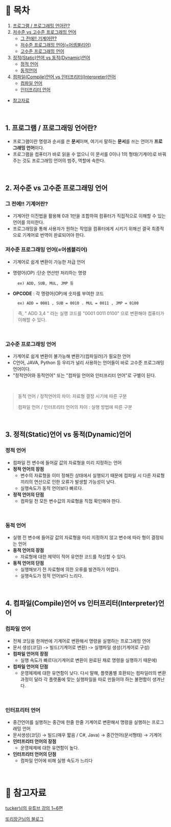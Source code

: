 # **:pushpin: 목차**
1. [프로그램 / 프로그래밍 언어란?](https://github.com/kimcno3/TIL/blob/main/language/languagebasic.md#1-%ED%94%84%EB%A1%9C%EA%B7%B8%EB%9E%A8--%ED%94%84%EB%A1%9C%EA%B7%B8%EB%9E%98%EB%B0%8D-%EC%96%B8%EC%96%B4%EB%9E%80)
2. [저수준 vs 고수준 프로그래밍 언어](https://github.com/kimcno3/TIL/blob/main/language/languagebasic.md#2-%EC%A0%80%EC%88%98%EC%A4%80-vs-%EA%B3%A0%EC%88%98%EC%A4%80-%ED%94%84%EB%A1%9C%EA%B7%B8%EB%9E%98%EB%B0%8D-%EC%96%B8%EC%96%B4)
    - [그 전에!! 기계어란?](https://github.com/kimcno3/TIL/blob/main/language/languagebasic.md#%EA%B7%B8-%EC%A0%84%EC%97%90-%EA%B8%B0%EA%B3%84%EC%96%B4%EB%9E%80)
    - [저수준 프로그래밍 언어(=어셈블리어)](https://github.com/kimcno3/TIL/blob/main/language/languagebasic.md#%EC%A0%80%EC%88%98%EC%A4%80-%ED%94%84%EB%A1%9C%EA%B7%B8%EB%9E%98%EB%B0%8D-%EC%96%B8%EC%96%B4%EC%96%B4%EC%85%88%EB%B8%94%EB%A6%AC%EC%96%B4)
    - [고수준 프로그래밍 언어](https://github.com/kimcno3/TIL/blob/main/language/languagebasic.md#%EA%B3%A0%EC%88%98%EC%A4%80-%ED%94%84%EB%A1%9C%EA%B7%B8%EB%9E%98%EB%B0%8D-%EC%96%B8%EC%96%B4)
3. [정적(Static)언어 vs 동적(Dynamic)언어](https://github.com/kimcno3/TIL/blob/main/language/languagebasic.md#3-%EC%A0%95%EC%A0%81static%EC%96%B8%EC%96%B4-vs-%EB%8F%99%EC%A0%81dynamic%EC%96%B8%EC%96%B4)
    - [정적 언어](https://github.com/kimcno3/TIL/blob/main/language/languagebasic.md#%EC%A0%95%EC%A0%81-%EC%96%B8%EC%96%B4)
    - [동적언어](https://github.com/kimcno3/TIL/blob/main/language/languagebasic.md#%EB%8F%99%EC%A0%81-%EC%96%B8%EC%96%B4)
4. [컴파일(Compile)언어 vs 인터프리터(Interpreter)언어](https://github.com/kimcno3/TIL/blob/main/language/languagebasic.md#4-%EC%BB%B4%ED%8C%8C%EC%9D%BCcompile%EC%96%B8%EC%96%B4-vs-%EC%9D%B8%ED%84%B0%ED%94%84%EB%A6%AC%ED%84%B0interpreter%EC%96%B8%EC%96%B4)
    - [컴파일 언어](https://github.com/kimcno3/TIL/blob/main/language/languagebasic.md#%EC%BB%B4%ED%8C%8C%EC%9D%BC-%EC%96%B8%EC%96%B4)
    - [인터프리터 언어](https://github.com/kimcno3/TIL/blob/main/language/languagebasic.md#%EC%9D%B8%ED%84%B0%ED%94%84%EB%A6%AC%ED%84%B0-%EC%96%B8%EC%96%B4)
- [참고자료](https://github.com/kimcno3/TIL/blob/main/language/languagebasic.md#pushpin-%EC%B0%B8%EA%B3%A0%EC%9E%90%EB%A3%8C)


</br>

## **1. 프로그램 / 프로그래밍 언어란?**
- 프로그램이란 명령과 순서를 쓴 **문서**이며, 여기서 말하는 **문서**를 쓰는 언어가 **프로그래밍 언어**이다.
- 프로그램을 컴퓨터가 바로 읽을 수 없으니 이 문서를 0이나 1의 형태(기계어)로 바꿔주는 것도 프로그래밍 언어의 범주, 역할에 속한다.

</br>

## **2. 저수준 vs 고수준 프로그래밍 언어**

### **그 전에!! 기계어란?**
- 기계어란 이진법을 활용해 0과 1만을 조합하여 컴퓨터가 직접적으로 이해할 수 있는 언어를 의미한다.
- 프로그래밍을 통해 사용자가 원하는 작업을 컴퓨터에게 시키기 위해선 결국 최종적으로 기계어로 번역이 완료되어야 한다.

### **저수준 프로그래밍 언어(=어셈블리어)**
- 기계어로 쉽게 변환이 가능한 저급 언어
- 명령어(OP) :단순 연산만 처리하는 명령

        ex) ADD, SUB, MUL, JMP 등
- **OPCODE** : 각 명령어(OP)에 숫자를 부여한 코드

        ex) ADD = 0001 , SUB = 0010 . MUL = 0011 , JMP = 0100

> 즉, " ADD 3,4 " 라는 실행 코드를 "0001 0011 0100" 으로 변환해야 컴퓨터가 이해할 수 있다.

</br>

### **고수준 프로그래밍 언어**
- 기계어로 쉽게 변환이 불가능해 변환기(컴파일러)가 필요한 언어
- C언어, JAVA, Python 등 우리가 널리 사용하는 언어들이 바로 고수준 프로그래밍 언어이다.
- "정적언어와 동적언어" 또는 "컴파일 언어와 인터프리터 언어"로 구별이 된다.

</br>

> 동적 언어 / 정적언어의 차이: 자료형 결정 시기에 따른 구분 
> 
> 컴파일 언어 / 인터프리터 언어의 차이 : 실행 방법에 따른 구분

</br>

## **3. 정적(Static)언어 vs 동적(Dynamic)언어**

### **정적 언어**
- 컴파일 전 변수에 들어갈 값의 자료형을 미리 지정하는 언어
- **정적 언어의 장점**
    - 변수의 자료형을 이미 정해진 상태에서 실행되기 때문에 컴파일 시 다른 자료형끼리의 연산으로 인한 오류가 발생할 가능성이 낮다.
    - 실행속도가 동적 언어보다 빠르다.
- **정적 언어의 단점**
    - 컴파일 전 모든 변수값의 자료형을 직접 확인해야 한다.

</br>

### **동적 언어**
- 실행 전 변수에 들어갈 값의 자료형을 미리 지정하지 않고 변수에 따라 형이 결정되는 언어
- **동적 언어의 장점**
    - 자료형에 대한 제약이 적어 유연한 코드를 작성할 수 있다.
- **동적 언어의 단점**
    - 실행해보기 전 자료형에 의한 오류를 발견하기 어렵다.
    - 실행속도가 정적 언어보다 느리다.


</br>

## **4. 컴파일(Compile)언어 vs 인터프리터(Interpreter)언어**


### **컴파일 언어**
- 전체 코딩을 한꺼번에 기계어로 변환해서 명령을 실행하는 프로그래밍 언어
- 문서 생성(코딩) -> 빌드(기계어로 변환) -> 실행파일 생성(기계어로 구성)
- **컴파일 언어의 장점**
    - 실행 속도가 빠르다(기계어로 변환이 완료된 채로 명령을 실행하기 때문에)
- **컴파일 언어의 단점**
    - 운영체제에 대한 유연함이 낮다. 다시 말해, 플랫폼별 호환되는 컴파일러의 변환 과정이 달라 각 플랫폼에 맞는 실행파일을 따로 만들어야 하는 불편함이 생겨난다.

</br>

### **인터프리터 언어**
- 중간언어를 실행하는 중간에 한줄 한줄 기계어로 변환해서 명령을 실행하는 프로그래밍 언어
- 문서생성(코딩) → 빌드(매우 짧음 / C#, Java) → 중간언어(문서형태) → 기계어
- **인터프리터 언어의 장점**
    - 운영체제에 대한 유연함이 높다.
- **인터프리터 언어의 단점**
    - 컴파일 언어에 비해 실행 속도가 느리다

</br>

# **:pushpin: 참고자료**
[tucker님의 유튜브 강의 1~6편](https://www.youtube.com/watch?v=Tq3W8UyltFs&list=PLy-g2fnSzUTAaDcLW7hpq0e8Jlt7Zfgd6)

[또리장군님의 블로그](https://m.blog.naver.com/PostList.naver?blogId=parkjy76&categoryNo=13&logCode=0&categoryName=CSE,%20Etc.#postlist_block)
